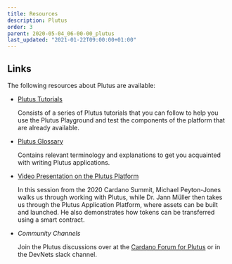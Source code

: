 ```yaml
---
title: Resources
description: Plutus
order: 3
parent: 2020-05-04_06-00-00_plutus
last_updated: "2021-01-22T09:00:00+01:00"
---
```


## Links

The following resources about Plutus are available:

- [Plutus Tutorials](https://docs.cardano.org/projects/plutus/en/latest/tutorials/index.html)

  Consists of a series of Plutus tutorials that you can follow to help you use the Plutus Playground and test the components of the platform that are already available. 

- [Plutus Glossary](https://docs.cardano.org/projects/plutus/en/latest/reference/glossary.html)

  Contains relevant terminology and explanations to get you acquainted with writing Plutus applications. 

- [Video Presentation on the Plutus Platform](https://www.youtube.com/watch?v=usMPt8KpBeI&feature=youtu.be)

  In this session from the 2020 Cardano Summit, Michael Peyton-Jones walks us through working with Plutus, while Dr. Jann Müller then takes us through the Plutus Application Platform, where assets can be built and launched. He also demonstrates how tokens can be transferred using a smart contract.

- *Community Channels*

  Join the Plutus discussions over at the [Cardano Forum for Plutus](https://forum.cardano.org/c/developers/cardano-plutus/148) or in the DevNets slack channel.
